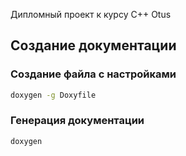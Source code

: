 Дипломный проект к курсу C++ Otus


## Создание документации

### Создание файла с настройками
```bash
doxygen -g Doxyfile
```

### Генерация документации
```bash
doxygen
```